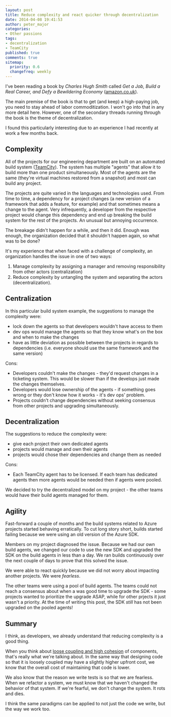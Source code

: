 ```yaml
---
layout: post
title: Reduce complexity and react quicker through decentralization
date: 2014-04-08 19:41:53
author: peter_major
categories:
- Other passions
tags:
- decentralization
- TeamCity
published: true
comments: true
sitemap:
  priority: 0.6
  changefreq: weekly
---
```

I've been reading a book by _Charles Hugh Smith_ called _Get a Job, Build a Real Career, and Defy a Bewildering Economy_ \([amazon.co.uk](http://www.amazon.co.uk/Build-Real-Career-Bewildering-Economy-ebook/dp/B00JJX2KZM/ref=tmm_kin_title_0?ie=UTF8&amp;qid=1399318599&amp;sr=8-1)\).

The main premise of the book is that to get (and keep) a high-paying job, you need to stay ahead of labor commoditization. I won't go into that in any more detail here. However, one of the secondary threads running through the book is the theme of decentralization.

I found this particularly interesting due to an experience I had recently at work a few months back.

<!--more-->

## Complexity

All of the projects for our engineering department are built on an automated build system \([TeamCity](http://www.jetbrains.com/teamcity/)\). The system has multiple "agents" that allow it to build more than one product simultaneously. Most of the agents are the same (they're virtual machines restored from a snapshot) and most can build any project.

The projects are quite varied in the languages and technologies used. From time to time, a dependency for a project changes (a new version of a framework that adds a feature, for example) and that sometimes means a change to the agent. Very infrequently, a developer from the respective project would change this dependency and end up breaking the build system for the rest of the projects. An unusual but annoying occurrence.

The breakage didn't happen for a while, and then it did. Enough was enough, the organization decided that it shouldn't happen again, so what was to be done?

It's my experience that when faced with a challenge of complexity, an organization handles the issue in one of two ways:

1. Manage complexity by assigning a manager and removing responsibility from other actors (centralization)
2. Reduce complexity by untangling the system and separating the actors (decentralization).

## Centralization

In this particular build system example, the suggestions to manage the complexity were:

* lock down the agents so that developers wouldn't have access to them
* dev ops would manage the agents so that they know what's on the box and when to make the changes
* have as little deviation as possible between the projects in regards to dependencies (i.e. everyone should use the same framework and the same version)

Cons:

* Developers couldn't make the changes - they'd request changes in a ticketing system. This would be slower than if the develops just made the changes themselves.
* Developers would lose ownership of the agents - if something goes wrong or they don't know how it works - it's dev ops' problem.
* Projects couldn't change dependencies without seeking consensus from other projects and upgrading simultaneously.

## Decentralization

The suggestions to reduce the complexity were:

* give each project their own dedicated agents
* projects would manage and own their agents
* projects would chose their dependencies and change them as needed

Cons:

* Each TeamCity agent has to be licensed. If each team has dedicated agents then more agents would be needed then if agents were pooled.

We decided to try the decentralized model on my project - the other teams would have their build agents managed for them.

## Agility

Fast-forward a couple of months and the build systems related to Azure projects started behaving erratically. To cut long story short, builds started failing because we were using an old version of the Azure SDK.

Members on my project diagnosed the issue. Because we had our own build agents, we changed our code to use the new SDK and upgraded the SDK on the build agents in less than a day. We ran builds continuously over the next couple of days to prove that this solved the issue.

We were able to react quickly because we did not worry about impacting another projects. We were _fearless_.

The other teams were using a pool of build agents. The teams could not reach a consensus about when a was good time to upgrade the SDK - some projects wanted to prioritize the upgrade ASAP, while for other prjects it just wasn't a priority. At the time of writing this post, the SDK _still_ has not been upgraded on the pooled agents! 

## Summary

I think, as developers, we already understand that reducing complexity is a good thing.

When you think about [loose coupling and high cohesion](http://msdn.microsoft.com/en-us/magazine/cc947917.aspx) of components, that's really what we're talking about. In the same way that designing code so that it is loosely coupled may have a slightly higher upfront cost, we know that the overall cost of maintaining that code is lower.

We also know that the reason we write tests is so that we are fearless. When we refactor a system, we must know that we haven't changed the behavior of that system. If we're fearful, we don't change the system. It rots and dies.

I think the same paradigms can be applied to not just the code we write, but the way we work too.
